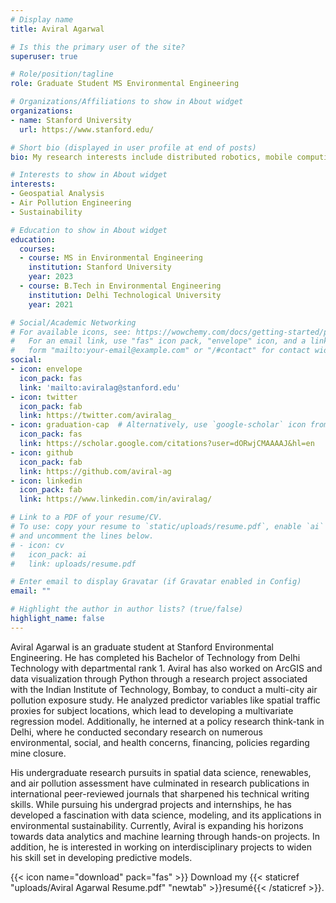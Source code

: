 ```yaml
---
# Display name
title: Aviral Agarwal

# Is this the primary user of the site?
superuser: true

# Role/position/tagline
role: Graduate Student MS Environmental Engineering 

# Organizations/Affiliations to show in About widget
organizations:
- name: Stanford University
  url: https://www.stanford.edu/

# Short bio (displayed in user profile at end of posts)
bio: My research interests include distributed robotics, mobile computing and programmable matter.

# Interests to show in About widget
interests:
- Geospatial Analysis
- Air Pollution Engineering
- Sustainability 

# Education to show in About widget
education:
  courses:
  - course: MS in Environmental Engineering
    institution: Stanford University
    year: 2023
  - course: B.Tech in Environmental Engineering
    institution: Delhi Technological University
    year: 2021

# Social/Academic Networking
# For available icons, see: https://wowchemy.com/docs/getting-started/page-builder/#icons
#   For an email link, use "fas" icon pack, "envelope" icon, and a link in the
#   form "mailto:your-email@example.com" or "/#contact" for contact widget.
social:
- icon: envelope
  icon_pack: fas
  link: 'mailto:aviralag@stanford.edu'
- icon: twitter
  icon_pack: fab
  link: https://twitter.com/aviralag_
- icon: graduation-cap  # Alternatively, use `google-scholar` icon from `ai` icon pack
  icon_pack: fas
  link: https://scholar.google.com/citations?user=dORwjCMAAAAJ&hl=en
- icon: github
  icon_pack: fab
  link: https://github.com/aviral-ag
- icon: linkedin
  icon_pack: fab
  link: https://www.linkedin.com/in/aviralag/

# Link to a PDF of your resume/CV.
# To use: copy your resume to `static/uploads/resume.pdf`, enable `ai` icons in `params.toml`, 
# and uncomment the lines below.
# - icon: cv
#   icon_pack: ai
#   link: uploads/resume.pdf

# Enter email to display Gravatar (if Gravatar enabled in Config)
email: ""

# Highlight the author in author lists? (true/false)
highlight_name: false
---
```


Aviral Agarwal is an graduate student at Stanford Environmental Engineering. He has completed his Bachelor of Technology from Delhi Technology with departmental rank 1. Aviral has also worked on ArcGIS and data visualization through Python through a research project associated with the Indian Institute of Technology, Bombay, to conduct a multi-city air pollution exposure study. He analyzed predictor variables like spatial traffic proxies for subject locations, which lead to developing a multivariate regression model. Additionally, he interned at a policy research think-tank in Delhi, where he conducted secondary research on numerous environmental, social, and health concerns, financing, policies regarding mine closure.

His undergraduate research pursuits in spatial data science, renewables, and air pollution assessment have culminated in research publications in international peer-reviewed journals that sharpened his technical writing skills. While pursuing his undergrad projects and internships, he has developed a fascination with data science, modeling, and its applications in environmental sustainability. Currently, Aviral is expanding his horizons towards data analytics and machine learning through hands-on projects. In addition, he is interested in working on interdisciplinary projects to widen his skill set in developing predictive models.  

{{< icon name="download" pack="fas" >}} Download my {{< staticref "uploads/Aviral Agarwal Resume.pdf" "newtab" >}}resumé{{< /staticref >}}.
